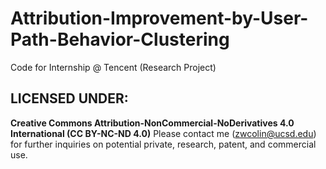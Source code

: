 # Attribution-Improvement-by-User-Path-Behavior-Clustering
Code for Internship @ Tencent (Research Project)

## LICENSED UNDER:
**Creative Commons Attribution-NonCommercial-NoDerivatives 4.0 International (CC BY-NC-ND 4.0)**
Please contact me (zwcolin@ucsd.edu) for further inquiries on potential private, research, patent, and commercial use.
